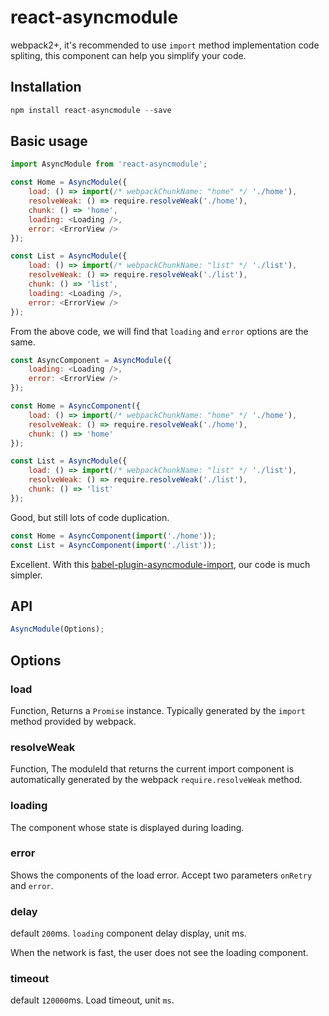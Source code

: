 # react-asyncmodule

webpack2+, it's recommended to use `import` method implementation code spliting, this component can help you simplify your code.

## Installation

```javascript
npm install react-asyncmodule --save
```

## Basic usage

```javascript
import AsyncModule from 'react-asyncmodule';

const Home = AsyncModule({
    load: () => import(/* webpackChunkName: "home" */ './home'),
    resolveWeak: () => require.resolveWeak('./home'),
    chunk: () => 'home',
    loading: <Loading />,
    error: <ErrorView />
});

const List = AsyncModule({
    load: () => import(/* webpackChunkName: "list" */ './list'),
    resolveWeak: () => require.resolveWeak('./list'),
    chunk: () => 'list',
    loading: <Loading />,
    error: <ErrorView />
});
```

From the above code, we will find that `loading` and `error` options are the same.

```javascript
const AsyncComponent = AsyncModule({
    loading: <Loading />,
    error: <ErrorView />
});

const Home = AsyncComponent({
    load: () => import(/* webpackChunkName: "home" */ './home'),
    resolveWeak: () => require.resolveWeak('./home'),
    chunk: () => 'home'
});

const List = AsyncModule({
    load: () => import(/* webpackChunkName: "list" */ './list'),
    resolveWeak: () => require.resolveWeak('./list'),
    chunk: () => 'list'
});
```
Good, but still lots of code duplication.

```javascript
const Home = AsyncComponent(import('./home'));
const List = AsyncComponent(import('./list'));
```

Excellent. With this [babel-plugin-asyncmodule-import](https://github.com/caoren/react-asyncmodule/tree/master/packages/asyncmodule-import), our code is much simpler.

## API

```javascript
AsyncModule(Options);
```

## Options

### load

Function, Returns a `Promise` instance. Typically generated by the `import` method provided by webpack.

### resolveWeak

Function, The moduleId that returns the current import component is automatically generated by the webpack `require.resolveWeak` method.

### loading

The component whose state is displayed during loading.

### error

Shows the components of the load error. Accept two parameters `onRetry` and `error`.


### delay

default `200`ms. `loading` component delay display, unit ms.

When the network is fast, the user does not see the loading component.

### timeout

default `120000`ms. Load timeout, unit `ms`.

